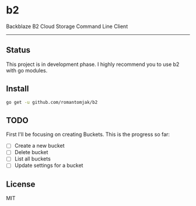 # b2

Backblaze B2 Cloud Storage Command Line Client

---

## Status

This project is in development phase. I highly recommend you to use b2 with go modules.

## Install

```sh
go get -u github.com/romantomjak/b2
```

## TODO

First I'll be focusing on creating Buckets. This is the progress so far:

- [ ] Create a new bucket
- [ ] Delete bucket
- [ ] List all buckets
- [ ] Update settings for a bucket

## License

MIT
